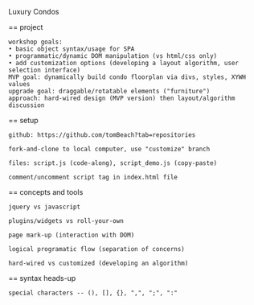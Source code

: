 Luxury Condos


== project

    workshop goals:
    • basic object syntax/usage for SPA
    • programmatic/dynamic DOM manipulation (vs html/css only)
    • add customization options (developing a layout algorithm, user selection interface)
    MVP goal: dynamically build condo floorplan via divs, styles, XYWH values
    upgrade goal: draggable/rotatable elements ("furniture")
    approach: hard-wired design (MVP version) then layout/algorithm discussion


== setup

    github: https://github.com/tomBeach?tab=repositories

    fork-and-clone to local computer, use "customize" branch

    files: script.js (code-along), script_demo.js (copy-paste)

    comment/uncomment script tag in index.html file


== concepts and tools

    jquery vs javascript

    plugins/widgets vs roll-your-own

    page mark-up (interaction with DOM)

    logical programatic flow (separation of concerns)

    hard-wired vs customized (developing an algorithm)


== syntax heads-up

    special characters -- (), [], {}, ",", ";", ":"
